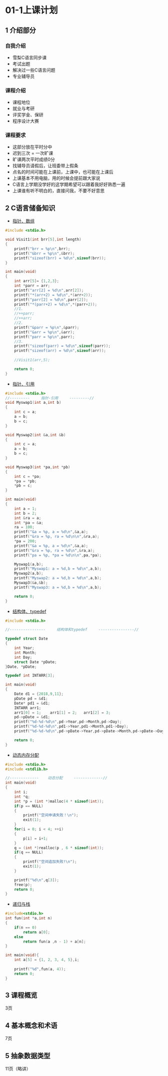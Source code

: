 # 01-1上课计划  
## 1 介绍部分  
### 自我介绍  
- 雪梨C语言同步课  
- 考试出题  
- 解决过一些C语言问题  
- 专业辅导员  
### 课程介绍  
- 课程地位  
- 就业与考研  
- 评奖学金、保研    
- 程序设计大赛   
### 课程要求  
- 这部分放在平时分中  
- 迟到三次 = 一次旷课  
- 旷课两次平时成绩0分  
- 找辅导员请假后，让班委带上假条   
- 点名的时间可能在上课前，上课中，也可能在上课后   
- 上课基本不用电脑，用的时候会提前跟大家说  
- C语言上学期没学好的这学期希望可以跟着我好好熟悉一遍   
- 上课谁有听不明白的，直接问我，不要不好意思  
## 2 C语言储备知识  
- [指针、数组](../../../../GithubRepository/WeiMuYang/data-structure\数据结构代码\0-C语言储备知识/01-指针-数组.c)     
```C
#include <stdio.h>

void Visit1(int brr[5],int length)
{
	printf("brr = %p\n",brr);
	printf("&brr = %p\n",&brr);
	printf("sizeof(brr) = %d\n",sizeof(brr));
}

int main(void)
{
	int arr[5]= {1,2,3};
	int *parr = arr;
	printf("arr[2] = %d\n",arr[2]);
	printf("*(arr+2) = %d\n",*(arr+2));
	printf("parr[2] = %d\n",parr[2]);
	printf("*(parr+2) = %d\n",*(parr+2));
	//1.
	//++parr;
	//++arr;
	//2.
	printf("&parr = %p\n",&parr);
	printf("&arr = %p\n",&arr);
	printf("parr = %p\n",parr);
	//3.
	printf("sizeof(parr) = %d\n",sizeof(parr));
	printf("sizeof(arr) = %d\n",sizeof(arr));
	
	//Visit1(arr,5);

	return 0;
}
```
- [指针、引用](../../../../GithubRepository/WeiMuYang/data-structure\数据结构代码\0-C语言储备知识/02-指针-引用.cpp)       
```C
#include <stdio.h>
//---------     指针-引用     ---------//
void Myswap1(int a,int b)
{
	int c = a;
	a = b;
	b = c;
}

void Myswap2(int &a,int &b)
{
	int c = a;
	a = b;
	b = c;
}

void Myswap3(int *pa,int *pb)
{
	int c = *pa;
	*pa = *pb;
	*pb = c;
}

int main(void)
{
	int a = 1;
	int b = 2;
	int &ra = a;
	int *pa = &a;
	ra = 100;
	printf("&a = %p, a = %d\n",&a,a);
	printf("&ra = %p, ra = %d\n\n",&ra,a);
	*pa = 200;
	printf("&a = %p, a = %d\n",&a,a);
	printf("&ra = %p, ra = %d\n",&ra,a);
	printf("pa = %p, *pa = %d\n\n",pa,*pa);

	Myswap1(a,b);
	printf("Myswap1: a = %d,b = %d\n",a,b);
	Myswap2(a,b);
	printf("Myswap2: a = %d,b = %d\n",a,b);
	Myswap3(&a,&b);
	printf("Myswap3: a = %d,b = %d\n",a,b);

	return 0;
}
```

- [结构体、typedef](../../../../GithubRepository/WeiMuYang/data-structure\数据结构代码\0-C语言储备知识/03-结构体-typedef.c)      
```C
#include <stdio.h>

//----------------     结构体和typedef     ----------------//

typedef struct Date
{
	int Year;
	int Month;
	int Day;
	struct Date *pDate;
}Date, *pDate;

typedef int INTARR[3];

int main(void)
{
	Date d1 = {2018,9,11};
	pDate pd = &d1;
	Date* pd1 = &d1;
    INTARR arr1;
	arr1[0] = 1;	arr1[1] = 2;   arr1[2] = 3;
	pd->pDate = &d1;
	printf("%d-%d-%d\n",pd->Year,pd->Month,pd->Day);
	printf("%d-%d-%d\n",pd1->Year,pd1->Month,pd1->Day);
	printf("%d-%d-%d\n",pd->pDate->Year,pd->pDate->Month,pd->pDate->Day);

	return 0;
}
```
- [动态内存分配](../../../../GithubRepository/WeiMuYang/data-structure\数据结构代码\0-C语言储备知识/04-动态内存分配.c)      
```C
#include <stdio.h>
#include <stdlib.h>

//-------------    动态分配     -------------//
int main(void)
{
	int i;
	int *q;
	int *p = (int *)malloc(4 * sizeof(int));
	if(p == NULL)
	{
		printf("空间申请失败！\n");
		exit(1);
	}
	for(i = 0; i < 4; ++i)
	{
		p[i] = i+1;
	}
	q = (int *)realloc(p , 6 * sizeof(int));
	if(q == NULL)
	{
		printf("空间追加失败!\n");
		exit(1);
	}

	printf("%d\n",q[3]);
	free(p);
	return 0;
}
```
- [递归与栈](../../../../GithubRepository/WeiMuYang/data-structure\数据结构代码\0-C语言储备知识/05-递归-栈.c)      
```C
#include<stdio.h>
int fun(int *a,int n)
{
    if(n == 0)
        return a[0];
    else
        return fun(a ,n - 1) + a[n];
}

int main(void){
    int a[5] = {1, 2, 3, 4, 5},i;
    
    printf("%d",fun(a, 4));
    return 0;
}
```

## 3 课程概览  
3页  
## 4 基本概念和术语   
7页  
## 5 抽象数据类型   
11页（略讲）  



